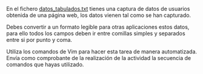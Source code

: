 En el fichero [datos_tabulados.txt](datos_tabulados.txt) tienes una captura de datos de usuarios obtenida de una página web, los datos vienen tal como se han capturado.

Debes convertir a un formato legible para otras aplicaciones estos datos, para ello todos los campos deben ir entre comillas simples y separados entre si por punto y coma.

Utiliza los comandos de Vim para hacer esta tarea de manera automatizada. Envía como comprobante de la realización de la actividad la secuencia de comandos que hayas utilizado.
